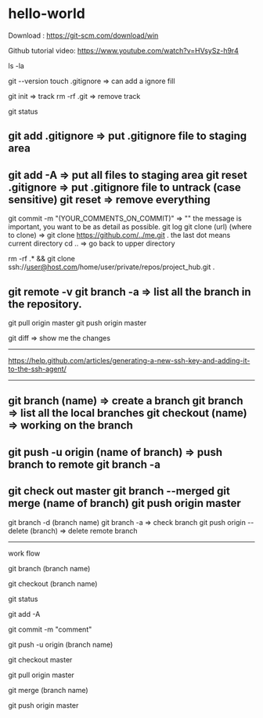 # hello-world

Download : https://git-scm.com/download/win

Github tutorial video: https://www.youtube.com/watch?v=HVsySz-h9r4

ls -la

git --version
touch .gitignore   =>    can add a ignore fill

git init => track
rm -rf .git  => remove track

git status

git add .gitignore => put .gitignore file to staging area
---------------------------------------------------------------------------
git add -A  => put all files to staging area
git reset .gitignore => put .gitignore file to untrack (case sensitive)
git reset => remove everything
----------------------------------------------------------------------------
git commit -m "(YOUR_COMMENTS_ON_COMMIT)" => "" the message is important, you want to be as detail as possible.
git log 
git clone (url) (where to clone) => git clone https://github.com/../me.git .
				    the last dot means current directory
cd .. => go back to upper directory

rm -rf .* && git clone ssh://user@host.com/home/user/private/repos/project_hub.git .

git remote -v
git branch -a => list all the branch in the repository.
---------------------------------------------------------------------------
git pull origin master
git push origin master

git diff => show me the changes

----------------------
https://help.github.com/articles/generating-a-new-ssh-key-and-adding-it-to-the-ssh-agent/

---------------
git branch (name) => create a branch
git branch => list all the local branches
git checkout (name) => working on the branch
-----
git push -u origin (name of branch) => push branch to remote
git branch -a
-----------
git check out master
git branch --merged
git merge (name of branch)
git push origin master
-------------
git branch -d (branch name)
git branch -a => check branch
git push origin --delete (branch)  => delete remote branch

-----------
work flow

git branch (branch name)

git checkout (branch name)

git status

git add -A

git commit -m "comment"

git push -u origin (branch name)

git checkout master

git pull origin master

git merge (branch name)

git push origin master



